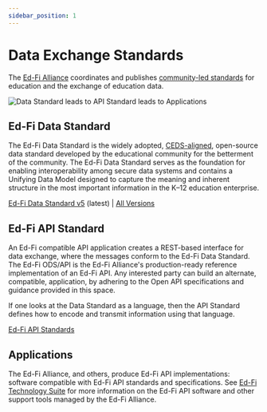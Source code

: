 ```yaml
---
sidebar_position: 1
---
```


# Data Exchange Standards

The [Ed-Fi Alliance](https://www.ed-fi.org/) coordinates and publishes
[community-led
standards](https://www.ed-fi.org/what-is-ed-fi/ed-fi-data-standard/) for
education and the exchange of education data.

![Data Standard leads to API Standard leads to Applications](/img/ds-to-api-to-app.png)

## Ed-Fi Data Standard

The Ed-Fi Data Standard is the widely adopted,
[CEDS-aligned](https://ceds.ed.gov/), open-source data standard developed by the
educational community for the betterment of the community. The Ed-Fi Data
Standard serves as the foundation for enabling interoperability among secure
data systems and contains a Unifying Data Model designed to capture the meaning
and inherent structure in the most important information in the K–12 education
enterprise.

[Ed-Fi Data Standard v5](https://edfi.atlassian.net/wiki/spaces/EFDS5/overview) (latest) |
[All Versions](https://edfi.atlassian.net/wiki/spaces/ETKB/pages/20875717/Ed-Fi+Technology+Version+Index#Ed-FiTechnologyVersionIndex-Data-Standard)

## Ed-Fi API Standard

An Ed-Fi compatible API application creates a REST-based interface for data
exchange, where the messages conform to the Ed-Fi Data Standard. The Ed-Fi
ODS/API is the Ed-Fi Alliance's production-ready reference implementation of an
Ed-Fi API. Any interested party can build an alternate, compatible, application,
by adhering to the Open API specifications and guidance provided in this space.

If one looks at the Data Standard as a language, then the API Standard defines
how to encode and transmit information using that language.

[Ed-Fi API Standards](https://github.com/Ed-Fi-Alliance-OSS/Ed-Fi-API-Standards)

## Applications

The Ed-Fi Alliance, and others, produce Ed-Fi API implementations: software
compatible with Ed-Fi API standards and specifications. See [Ed-Fi Technology
Suite](../technology-suite/) for more information on the Ed-Fi API software and
other support tools managed by the Ed-Fi Alliance.
